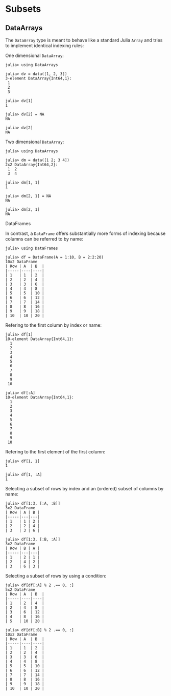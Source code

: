 # Subsets

## DataArrays

The `DataArray` type is meant to behave like a standard Julia `Array` and tries to implement identical indexing rules:

One dimensional `DataArray`:

```
julia> using DataArrays

julia> dv = data([1, 2, 3])
3-element DataArray{Int64,1}:
 1
 2
 3

julia> dv[1]
1

julia> dv[2] = NA
NA

julia> dv[2]
NA
```

Two dimensional `DataArray`:

```
julia> using DataArrays

julia> dm = data([1 2; 3 4])
2x2 DataArray{Int64,2}:
 1  2
 3  4

julia> dm[1, 1]
1

julia> dm[2, 1] = NA
NA

julia> dm[2, 1]
NA
```

DataFrames

In contrast, a `DataFrame` offers substantially more forms of indexing because columns can be referred to by name:

```
julia> using DataFrames

julia> df = DataFrame(A = 1:10, B = 2:2:20)
10x2 DataFrame
| Row | A  | B  |
|-----|----|----|
| 1   | 1  | 2  |
| 2   | 2  | 4  |
| 3   | 3  | 6  |
| 4   | 4  | 8  |
| 5   | 5  | 10 |
| 6   | 6  | 12 |
| 7   | 7  | 14 |
| 8   | 8  | 16 |
| 9   | 9  | 18 |
| 10  | 10 | 20 |
```

Refering to the first column by index or name:

```
julia> df[1]
10-element DataArray{Int64,1}:
  1
  2
  3
  4
  5
  6
  7
  8
  9
 10

julia> df[:A]
10-element DataArray{Int64,1}:
  1
  2
  3
  4
  5
  6
  7
  8
  9
 10
 ```

Refering to the first element of the first column:

```
julia> df[1, 1]
1

julia> df[1, :A]
1
```

Selecting a subset of rows by index and an (ordered) subset of columns by name:

```
julia> df[1:3, [:A, :B]]
3x2 DataFrame
| Row | A | B |
|-----|---|---|
| 1   | 1 | 2 |
| 2   | 2 | 4 |
| 3   | 3 | 6 |

julia> df[1:3, [:B, :A]]
3x2 DataFrame
| Row | B | A |
|-----|---|---|
| 1   | 2 | 1 |
| 2   | 4 | 2 |
| 3   | 6 | 3 |
```

Selecting a subset of rows by using a condition:

```
julia> df[df[:A] % 2 .== 0, :]
5x2 DataFrame
| Row | A  | B  |
|-----|----|----|
| 1   | 2  | 4  |
| 2   | 4  | 8  |
| 3   | 6  | 12 |
| 4   | 8  | 16 |
| 5   | 10 | 20 |

julia> df[df[:B] % 2 .== 0, :]
10x2 DataFrame
| Row | A  | B  |
|-----|----|----|
| 1   | 1  | 2  |
| 2   | 2  | 4  |
| 3   | 3  | 6  |
| 4   | 4  | 8  |
| 5   | 5  | 10 |
| 6   | 6  | 12 |
| 7   | 7  | 14 |
| 8   | 8  | 16 |
| 9   | 9  | 18 |
| 10  | 10 | 20 |
```
